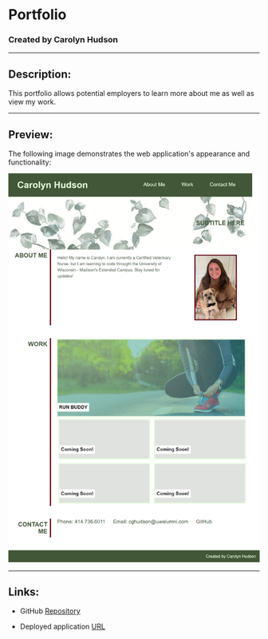 # Portfolio

### Created by Carolyn Hudson

---

## Description:
This portfolio allows potential employers to learn more about me as well as view my work.

---

## Preview:
The following image demonstrates the web application's appearance and functionality:

![Mock-up image of portfolio webpage](./images/portfolio-screenshot.png)

---

## Links:

* GitHub [Repository](https://github.com/cghudson/portfolio)

* Deployed application [URL](https://cghudson.github.io/portfolio/) 